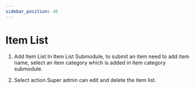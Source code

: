```yaml
---
sidebar_position: 46
---
```

 
# Item List
1. Add Item List
In Item List Submodule, to submit an item need to add item name, select an item category which is added in item category submodule.

2. Select action
Super admin can edit and delete the item list.
